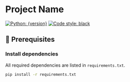 # **Project Name**

[![Python: {version}](https://img.shields.io/badge/python-{version}-blue.svg)](https://www.python.org/downloads/)
[![Code style: black](https://img.shields.io/badge/code%20style-black-black.svg)](https://github.com/psf/black)

## 📜 **Prerequisites**

### **Install dependencies**

All required dependencies are listed in `requirements.txt`.

```bash
pip install -r requirements.txt
```
